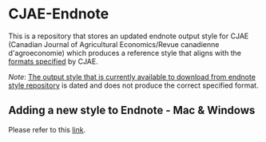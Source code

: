 # CJAE-Endnote

This is a repository that stores an updated endnote output style for CJAE (Canadian Journal of Agricultural Economics/Revue canadienne d'agroeconomie) which produces a reference style that aligns with the [formats specified](https://onlinelibrary.wiley.com/page/journal/17447976/homepage/forauthors.html) by CJAE. 

_Note_: [The output style that is currently available to download from endnote style repository](https://endnote.com/downloads/styles/?wpv_aux_current_post_id=12829&wpv_view_count=12764-TCPID12829&wpv_post_search=Canadian+Journal+of+Agricultural+Economics) is dated and does not produce the correct specified format.

## Adding a new style to Endnote - Mac & Windows

Please refer to this [link](https://support.clarivate.com/Endnote/s/article/EndNote-Install-Additional-Output-Styles?language=en_US).

